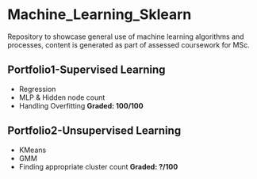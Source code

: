 # Machine_Learning_Sklearn
Repository to showcase general use of machine learning algorithms and processes, content is generated as part of assessed coursework for MSc.

## Portfolio1-Supervised Learning
* Regression
* MLP & Hidden node count
* Handling Overfitting
**Graded: 100/100**

## Portfolio2-Unsupervised Learning
* KMeans
* GMM
* Finding appropriate cluster count
**Graded: ?/100**
